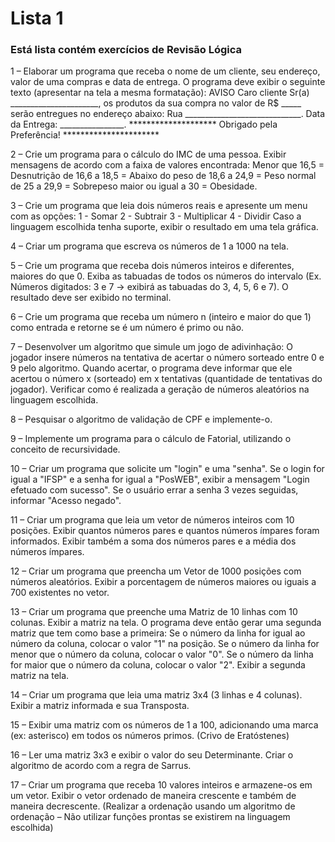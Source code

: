 # Lista 1

### Está lista contém exercícios de Revisão Lógica

1 – Elaborar um programa que receba o nome de um cliente, seu endereço, valor de uma
compras e data de entrega. O programa deve exibir o seguinte texto (apresentar na tela a
mesma formatação):
                                 AVISO
Caro cliente Sr(a) ______________________, os produtos da sua compra no
valor de R$ _____ serão entregues no endereço abaixo:
Rua _____________________________.
Data da Entrega: ________________.
******************** Obrigado pela Preferência! **********************

2 – Crie um programa para o cálculo do IMC de uma pessoa. Exibir mensagens de acordo com
a faixa de valores encontrada:
  Menor que 16,5 = Desnutrição
  de 16,6 a 18,5 = Abaixo do peso
  de 18,6 a 24,9 = Peso normal
  de 25 a 29,9 = Sobrepeso
  maior ou igual a 30 = Obesidade.

3 – Crie um programa que leia dois números reais e apresente um menu com as opções:
  1 - Somar
  2 - Subtrair
  3 - Multiplicar
  4 - Dividir
Caso a linguagem escolhida tenha suporte, exibir o resultado em uma tela gráfica.

4 – Criar um programa que escreva os números de 1 a 1000 na tela.

5 – Crie um programa que receba dois números inteiros e diferentes, maiores do que 0. Exiba as
tabuadas de todos os números do intervalo (Ex. Números digitados: 3 e 7 → exibirá as tabuadas
do 3, 4, 5, 6 e 7). O resultado deve ser exibido no terminal.

6 – Crie um programa que receba um número n (inteiro e maior do que 1) como entrada e
retorne se é um número é primo ou não.

7 – Desenvolver um algoritmo que simule um jogo de adivinhação: O jogador insere números na
tentativa de acertar o número sorteado entre 0 e 9 pelo algoritmo. Quando acertar, o programa
deve informar que ele acertou o número x (sorteado) em x tentativas (quantidade de tentativas
do jogador). Verificar como é realizada a geração de números aleatórios na linguagem
escolhida.

8 – Pesquisar o algoritmo de validação de CPF e implemente-o.

9 – Implemente um programa para o cálculo de Fatorial, utilizando o conceito de recursividade.

10 – Criar um programa que solicite um "login" e uma "senha".
Se o login for igual a "IFSP" e a senha for igual a "PosWEB", exibir a mensagem "Login efetuado
com sucesso". Se o usuário errar a senha 3 vezes seguidas, informar "Acesso negado".

11 – Criar um programa que leia um vetor de números inteiros com 10 posições.
Exibir quantos números pares e quantos números ímpares foram informados. Exibir também a
soma dos números pares e a média dos números ímpares.

12 – Criar um programa que preencha um Vetor de 1000 posições com números aleatórios.
Exibir a porcentagem de números maiores ou iguais a 700 existentes no vetor.

13 – Criar um programa que preenche uma Matriz de 10 linhas com 10 colunas. Exibir a matriz
na tela. O programa deve então gerar uma segunda matriz que tem como base a primeira:
  Se o número da linha for igual ao número da coluna, colocar o valor "1" na posição.
  Se o número da linha for menor que o número da coluna, colocar o valor "0".
  Se o número da linha for maior que o número da coluna, colocar o valor "2".
  Exibir a segunda matriz na tela.

14 – Criar um programa que leia uma matriz 3x4 (3 linhas e 4 colunas). Exibir a matriz informada
e sua Transposta.

15 – Exibir uma matriz com os números de 1 a 100, adicionando uma marca (ex: asterisco) em
todos os números primos. (Crivo de Eratóstenes)

16 – Ler uma matriz 3x3 e exibir o valor do seu Determinante. Criar o algoritmo de acordo com a
regra de Sarrus.

17 – Criar um programa que receba 10 valores inteiros e armazene-os em um vetor. Exibir o
vetor ordenado de maneira crescente e também de maneira decrescente. (Realizar a ordenação
usando um algoritmo de ordenação – Não utilizar funções prontas se existirem na linguagem
escolhida)
